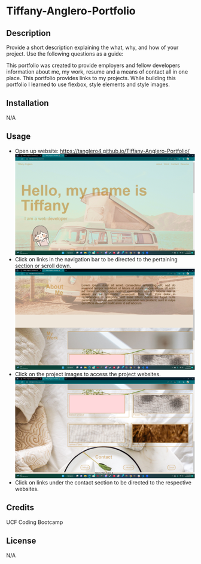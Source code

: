 # Tiffany-Anglero-Portfolio

## Description

Provide a short description explaining the what, why, and how of your project. Use the following questions as a guide:

This portfolio was created to provide employers and fellow developers information about me, my work, resume and a means of contact all in one place.
This portfolio provides links to my projects.
While building this portfolio I learned to use flexbox, style elements and style images.

## Installation

N/A

## Usage

- Open up website: https://tanglero4.github.io/Tiffany-Anglero-Portfolio/
  ![Tiffany Anglero`s portfolio featuring her work, an avatar,about information, resume, images of her projects, and contact information.](assets/image/header.png)
- Click on links in the navigation bar to be directed to the pertaining section or scroll down.
  ![Tiffany Anglero`s portfolio featuring her about section and projects.](assets/image/about.png)
- Click on the project images to access the project websites.
  ![Tiffany Anglero`s portfolio featuring her projects, and contact information.](assets/image/work-contact.png)
- Click on links under the contact section to be directed to the respective websites.

## Credits

UCF Coding Bootcamp

## License

N/A
